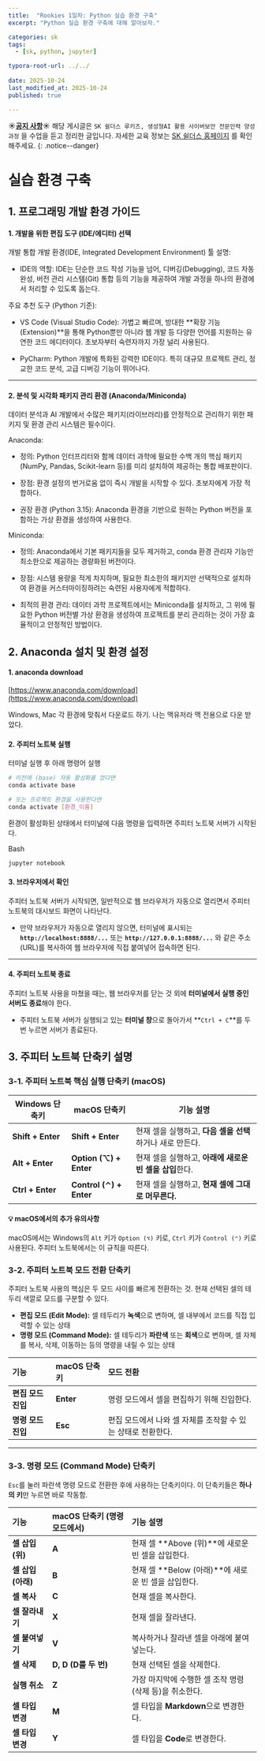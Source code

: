 ```yaml
---
title:  "Rookies 1일차: Python 실습 환경 구축"
excerpt: "Python 실습 환경 구축에 대해 알아보자."

categories: sk
tags:
  - [sk, python, jupyter]

typora-root-url: ../../
 
date: 2025-10-24
last_modified_at: 2025-10-24
published: true

---
```


**☀️<u>공지 사항</u>☀️** 해당 게시글은 `SK 쉴더스 루키즈, 생성형AI 활용 사이버보안 전문인력 양성과정` 을 수업을 듣고 정리한 글입니다. 자세한 교육 정보는  [SK 쉴더스 홈페이지](https://sslc.kr/) 를 확인해주세요.
{: .notice--danger}

# 실습 환경 구축


## 1. 프로그래밍 개발 환경 가이드

#### 1. 개발을 위한 편집 도구 (IDE/에디터) 선택

개발  통합 개발 환경(IDE, Integrated Development Environment) 툴 설명:

- IDE의 역할: IDE는 단순한 코드 작성 기능을 넘어, 디버깅(Debugging), 코드 자동 완성, 버전 관리 시스템(Git) 통합 등의 기능을 제공하여 개발 과정을 하나의 환경에서 처리할 수 있도록 돕는다.

주요 추천 도구 (Python 기준):

- VS Code (Visual Studio Code): 가볍고 빠르며, 방대한 **확장 기능(Extension)**을 통해 Python뿐만 아니라 웹 개발 등 다양한 언어를 지원하는 유연한 코드 에디터이다. 초보자부터 숙련자까지 가장 널리 사용된다.

- PyCharm: Python 개발에 특화된 강력한 IDE이다. 특히 대규모 프로젝트 관리, 정교한 코드 분석, 고급 디버깅 기능이 뛰어나다.

---

#### 2. 분석 및 시각화 패키지 관리 환경 (Anaconda/Miniconda)

데이터 분석과 AI 개발에서 수많은 패키지(라이브러리)를 안정적으로 관리하기 위한 패키지 및 환경 관리 시스템은 필수이다.

Anaconda:

- 정의: Python 인터프리터와 함께 데이터 과학에 필요한 수백 개의 핵심 패키지(NumPy, Pandas, Scikit-learn 등)를 미리 설치하여 제공하는 통합 배포판이다.

- 장점: 환경 설정의 번거로움 없이 즉시 개발을 시작할 수 있다. 초보자에게 가장 적합하다.

- 권장 환경 (Python 3.15): Anaconda 환경을 기반으로 원하는 Python 버전을 포함하는 가상 환경을 생성하여 사용한다.

Miniconda:

- 정의: Anaconda에서 기본 패키지들을 모두 제거하고, conda 환경 관리자 기능만 최소한으로 제공하는 경량화된 버전이다.

- 장점: 시스템 용량을 적게 차지하며, 필요한 최소한의 패키지만 선택적으로 설치하여 환경을 커스터마이징하려는 숙련된 사용자에게 적합하다.

- 최적의 환경 관리: 데이터 과학 프로젝트에서는 Miniconda를 설치하고, 그 위에 필요한 Python 버전별 가상 환경을 생성하여 프로젝트를 분리 관리하는 것이 가장 효율적이고 안정적인 방법이다.



## 2. Anaconda 설치 및 환경 설정
#### 1. anaconda download
[https://www.anaconda.com/download](https://www.anaconda.com/download)

Windows, Mac 각 환경에 맞춰서 다운로드 하기. 나는 맥유저라 맥 전용으로 다운 받았다.


####  2. 주피터 노트북 실행

터미널 실행 후 아래 명령어 실행

```bash
# 이전에 (base) 자동 활성화를 껐다면
conda activate base 

# 또는 프로젝트 환경을 사용한다면
conda activate [환경_이름]
```


환경이 활성화된 상태에서 터미널에 다음 명령을 입력하면 주피터 노트북 서버가 시작된다.

Bash
```bash
jupyter notebook
```

#### 3. **브라우저에서 확인**

주피터 노트북 서버가 시작되면, 일반적으로 웹 브라우저가 자동으로 열리면서 주피터 노트북의 대시보드 화면이 나타난다.

- 만약 브라우저가 자동으로 열리지 않으면, 터미널에 표시되는 **`http://localhost:8888/...`** 또는 **`http://127.0.0.1:8888/...`** 와 같은 주소(URL)를 복사하여 웹 브라우저에 직접 붙여넣어 접속하면 된다.
  

---

#### 4. **주피터 노트북 종료**

주피터 노트북 사용을 마쳤을 때는, 웹 브라우저를 닫는 것 외에 **터미널에서 실행 중인 서버도 종료**해야 한다.

- 주피터 노트북 서버가 실행되고 있는 **터미널 창**으로 돌아가서 **`Ctrl + C`**를 두 번 누르면 서버가 종료된다.



## 3. 주피터 노트북 단축키 설명
### 3-1. 주피터 노트북 핵심 실행 단축키 (macOS)

| **Windows 단축키**   | **macOS 단축키**           | **기능 설명**                           |
| ----------------- | ----------------------- | ----------------------------------- |
| **Shift + Enter** | **Shift + Enter**       | 현재 셀을 실행하고, **다음 셀을 선택**하거나 새로 만든다. |
| **Alt + Enter**   | **Option (⌥) + Enter**  | 현재 셀을 실행하고, **아래에 새로운 빈 셀을 삽입**한다.  |
| **Ctrl + Enter**  | **Control (⌃) + Enter** | 현재 셀을 실행하고, **현재 셀에 그대로 머무른다.**     |



#### 💡 macOS에서의 추가 유의사항

macOS에서는 Windows의 `Alt` 키가 `Option (⌥)` 키로, `Ctrl` 키가 `Control (⌃)` 키로 사용된다. 주피터 노트북에서는 이 규칙을 따른다.



### 3-2. 주피터 노트북 모드 전환 단축키

주피터 노트북 사용의 핵심은 두 모드 사이를 빠르게 전환하는 것. 현재 선택된 셀의 테두리 색깔로 모드를 구분할 수 있다.

* **편집 모드 (Edit Mode):** 셀 테두리가 **녹색**으로 변하며, 셀 내부에서 코드를 직접 입력할 수 있는 상태
* **명령 모드 (Command Mode):** 셀 테두리가 **파란색** 또는 **회색**으로 변하며, 셀 자체를 복사, 삭제, 이동하는 등의 명령을 내릴 수 있는 상태

| 기능 | macOS 단축키 | 모드 전환 |
| :--- | :--- | :--- |
| **편집 모드 진입** | **Enter** | 명령 모드에서 셀을 편집하기 위해 진입한다. |
| **명령 모드 진입** | **Esc** | 편집 모드에서 나와 셀 자체를 조작할 수 있는 상태로 전환한다. |

***

### 3-3. 명령 모드 (Command Mode) 단축키

`Esc`를 눌러 파란색 명령 모드로 전환한 후에 사용하는 단축키이다. 이 단축키들은 **하나의 키**만 누르면 바로 작동함.

| 기능 | macOS 단축키 (명령 모드에서) | 기능 설명 |
| :--- | :--- | :--- |
| **셀 삽입 (위)** | **A** | 현재 셀 **Above (위)**에 새로운 빈 셀을 삽입한다. |
| **셀 삽입 (아래)** | **B** | 현재 셀 **Below (아래)**에 새로운 빈 셀을 삽입한다. |
| **셀 복사** | **C** | 현재 셀을 복사한다. |
| **셀 잘라내기** | **X** | 현재 셀을 잘라낸다. |
| **셀 붙여넣기** | **V** | 복사하거나 잘라낸 셀을 아래에 붙여넣는다. |
| **셀 삭제** | **D, D (D를 두 번)** | 현재 선택된 셀을 삭제한다. |
| **실행 취소** | **Z** | 가장 마지막에 수행한 셀 조작 명령(삭제 등)을 취소한다. |
| **셀 타입 변경** | **M** | 셀 타입을 **Markdown**으로 변경한다. |
| **셀 타입 변경** | **Y** | 셀 타입을 **Code**로 변경한다. |
